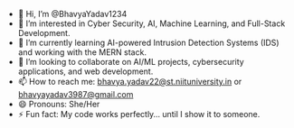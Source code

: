 - 👋 Hi, I’m @BhavyaYadav1234
- 👀 I’m interested in Cyber Security, AI, Machine Learning, and Full-Stack Development.
- 🌱 I’m currently learning AI-powered Intrusion Detection Systems (IDS) and working with the MERN stack.
- 💞️ I’m looking to collaborate on AI/ML projects, cybersecurity applications, and web development.
- 📫 How to reach me: bhavya.yadav22@st.niituniversity.in or bhavyayadav3987@gmail.com 
- 😄 Pronouns: She/Her
- ⚡ Fun fact: My code works perfectly… until I show it to someone.

<!---
BhavyaYadav1234/BhavyaYadav1234 is a ✨ special ✨ repository because its `README.md` (this file) appears on your GitHub profile.
You can click the Preview link to take a look at your changes.
--->
